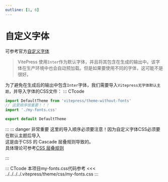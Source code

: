 ```yaml
---
outline: [1, 6]
---
```


# 自定义字体
可参考官方[自定义字体](https://vitepress.dev/zh/guide/extending-default-theme#using-different-fonts)

> VitePress 使用`Inter`作为默认字体，并且将其包含在生成的输出中。该字体在生产环境中也会自动预加载。但是如果要使用不同的字体，这可能不是很好。

为了避免在生成后的输出中包含`Inter`字体，我们需要导入`Vitepress无字体默认主题`，并导入字体的CSS文件：
::: CTcode
```js
import DefaultTheme from 'vitepress/theme-without-fonts'
// 这里顺序很重要！！！
import './my-fonts.css'

export default DefaultTheme
```
:::
::: danger 非常重要
这里的导入顺序必须要注意！因为自定义字体CSS必须要在默认主题后导入<br>
这是由于CSS 的 Cascade 层叠规则导致的。<br>
具体理论可参考[CSS 层叠规则](../../../Front-end/CSS相关/CSS层叠规则.md)

:::

::: CTcode 本项目my-fonts.css代码参考
<<< ../../../../.vitepress/theme/css/my-fonts.css
:::